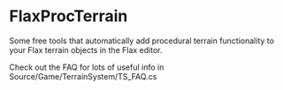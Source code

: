 # FlaxProcTerrain
Some free tools that automatically add procedural terrain functionality to your Flax terrain objects in the Flax editor.

Check out the FAQ for lots of useful info in Source/Game/TerrainSystem/TS_FAQ.cs
